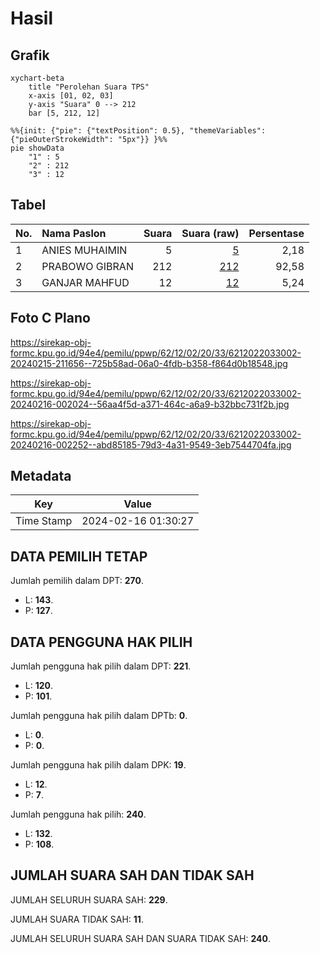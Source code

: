 # Hasil

## Grafik

```mermaid
xychart-beta
    title "Perolehan Suara TPS"
    x-axis [01, 02, 03]
    y-axis "Suara" 0 --> 212
    bar [5, 212, 12]
```

```mermaid
%%{init: {"pie": {"textPosition": 0.5}, "themeVariables": {"pieOuterStrokeWidth": "5px"}} }%%
pie showData
    "1" : 5
    "2" : 212
    "3" : 12
```

## Tabel

| No. | Nama Paslon    | Suara | Suara (raw) | Persentase |
|:--- |:-------------- | -----:| -----------:| ----------:|
| 1   | ANIES MUHAIMIN | 5     | [5][p-1]    | 2,18       |
| 2   | PRABOWO GIBRAN | 212   | [212][p-2]  | 92,58      |
| 3   | GANJAR MAHFUD  | 12    | [12][p-3]   | 5,24       |


[p-1]: https://github.com/gigit-pemilu/pemilu-2024-62-kalimantan-tengah/blob/main/pilpres/hitung-suara/sub/62-kalimantan-tengah/sub/12-murung-raya/sub/02-tanah-siang/sub/2033-osom-tompok/sub/002-tps/sub/paslon-1.txt
[p-2]: https://github.com/gigit-pemilu/pemilu-2024-62-kalimantan-tengah/blob/main/pilpres/hitung-suara/sub/62-kalimantan-tengah/sub/12-murung-raya/sub/02-tanah-siang/sub/2033-osom-tompok/sub/002-tps/sub/paslon-2.txt
[p-3]: https://github.com/gigit-pemilu/pemilu-2024-62-kalimantan-tengah/blob/main/pilpres/hitung-suara/sub/62-kalimantan-tengah/sub/12-murung-raya/sub/02-tanah-siang/sub/2033-osom-tompok/sub/002-tps/sub/paslon-3.txt

## Foto C Plano

https://sirekap-obj-formc.kpu.go.id/94e4/pemilu/ppwp/62/12/02/20/33/6212022033002-20240215-211656--725b58ad-06a0-4fdb-b358-f864d0b18548.jpg

https://sirekap-obj-formc.kpu.go.id/94e4/pemilu/ppwp/62/12/02/20/33/6212022033002-20240216-002024--56aa4f5d-a371-464c-a6a9-b32bbc731f2b.jpg

https://sirekap-obj-formc.kpu.go.id/94e4/pemilu/ppwp/62/12/02/20/33/6212022033002-20240216-002252--abd85185-79d3-4a31-9549-3eb7544704fa.jpg


## Metadata

| Key        | Value               |
| ---------- | ------------------- |
| Time Stamp | 2024-02-16 01:30:27 |


## DATA PEMILIH TETAP

Jumlah pemilih dalam DPT: **270**.
 * L: **143**.
 * P: **127**.

## DATA PENGGUNA HAK PILIH

Jumlah pengguna hak pilih dalam DPT: **221**.
 * L: **120**.
 * P: **101**.

Jumlah pengguna hak pilih dalam DPTb: **0**.
 * L: **0**.
 * P: **0**.

Jumlah pengguna hak pilih dalam DPK: **19**.
 * L: **12**.
 * P: **7**.

Jumlah pengguna hak pilih: **240**.
 * L: **132**.
 * P: **108**.

## JUMLAH SUARA SAH DAN TIDAK SAH

JUMLAH SELURUH SUARA SAH: **229**.

JUMLAH SUARA TIDAK SAH: **11**.

JUMLAH SELURUH SUARA SAH DAN SUARA TIDAK SAH: **240**.


